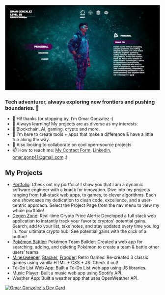 ## [![OmarGonz01 header](https://github.com/omargonz01/omargonz01/blob/main/portfolio.png)](https://www.credly.com/users/omar-gonzalez.eb783789)

### Tech adventurer, always exploring new frontiers and pushing boundaries. 💢

- 🙉 Hi! thanks for stopping by, I’m Omar Gonzalez :)
- 🧠 Always learning! My projects are as diverse as my interests:  
- 👀 Blockchain, AI, gaming, crypto and more.
- 🌱 I'm here to create tools + apps that make a difference & have a little fun along the way.
- 💞️ Also looking to collaborate on cool open-source projects
- 📫 How to reach me: [My Contact Form](https://omargonzalez.netlify.app), [LinkedIn](https://www.linkedin.com/in/omar-go/), omar.gonz41@gmail.com :) 

## My Projects
- [Portfolio](https://omargonzalez.netlify.app): Check out my portfolio! I show you that I am a dynamic software engineer with a knack for innovation. Dive into my projects ranging from full-stack web apps, to games, to clever algorithms. Each one showcases my dedication to clean code, excellence, and a user-centric approach. Select the Project Page from the nav menu to view my whole portfolio!
- [Degen Zone](https://degenzone.onrender.com): Real-time Crypto Price Alerts: Developed a full stack web application to instantly track your favorite cryptos' potential gains. Search, add to your list, take notes, and stay updated every time you log in. Your ultimate crypto hub! See potential gains with the click of a button!   
- [Pokémon Battler](https://pokemon-flask-akd3.onrender.com): Pokémon Team Builder: Created a web app for searching, adding, and deleting Pokémon to create a team & battle other users’ teams.
- [Minesweeper](https://65a81cf2e1f83e0086bd449c--lucky-blini-6e21d9.netlify.app/), [Stacker](https://snazzy-pasca-9577a8.netlify.app/), [Frogger](https://resilient-shortbread-55a293.netlify.app/): Retro Games: Re-created 3 classic games using vanilla HTML + CSS + JS. Check it out! 
- To-Do List Web App: Built a To-Do List web app using JS libraries.
- Music Player: Built a music web app using Spotify API.
- Weather App: Built a weather app that uses OpenWeather API.

<!---
omargonz01/omargonz01 is a ✨ special ✨ repository because its `README.md` (this file) appears on your GitHub profile.
You can click the Preview link to take a look at your changes.
--->
<a href="https://app.daily.dev/omargonz"><img src="https://api.daily.dev/devcards/v2/ah5hWzQjwPwUbvcU94f8q.png?type=wide&r=up0" width="652" alt="Omar Gonzalez's Dev Card"/></a>

